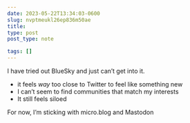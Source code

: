 ```yaml
---
date: 2023-05-22T13:34:03-0600
slug: nvptmeukl26ep836m50ae
title: 
type: post
post_type: note

tags: []
---
```

I have tried out BlueSky and just can’t get into it.


* it feels *way* too close to Twitter to feel like something new
* I can’t seem to find communities that match my interests
* It still feels siloed


For now, I’m sticking with micro.blog and Mastodon



